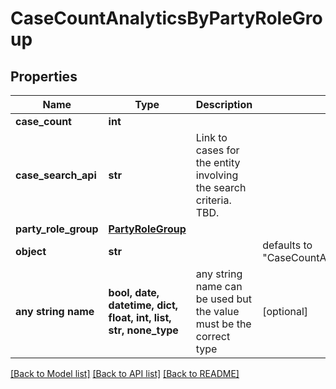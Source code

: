 # CaseCountAnalyticsByPartyRoleGroup


## Properties
Name | Type | Description | Notes
------------ | ------------- | ------------- | -------------
**case_count** | **int** |  | 
**case_search_api** | **str** | Link to cases for the entity involving the search criteria. TBD. | 
**party_role_group** | [**PartyRoleGroup**](PartyRoleGroup.md) |  | 
**object** | **str** |  | defaults to "CaseCountAnalyticsByPartyRoleGroup"
**any string name** | **bool, date, datetime, dict, float, int, list, str, none_type** | any string name can be used but the value must be the correct type | [optional]

[[Back to Model list]](../README.md#documentation-for-models) [[Back to API list]](../README.md#documentation-for-api-endpoints) [[Back to README]](../README.md)


